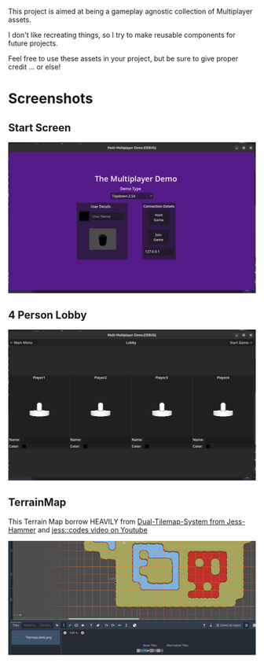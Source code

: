 This project is aimed at being a gameplay agnostic collection of Multiplayer assets. 

I don't like recreating things, so I try to make reusable components for future projects. 

Feel free to use these assets in your project, but be sure to give proper credit ... or else!


# Screenshots
## Start Screen
![Screenshot of StartScreen for "The Multiplayer Demo"](screenshots/StartScreen.png)


## 4 Person Lobby
![Screenshot of a 4 person Multiplayer Lobby for "The Multiplayer Demo"](screenshots/4pLobby.png)


## TerrainMap
This Terrain Map borrow HEAVILY from 
[Dual-Tilemap-System from Jess-Hammer](https://github.com/jess-hammer/dual-grid-tilemap-system-godot) 
and [jess::codes video on Youtube](https://www.youtube.com/watch?v=jEWFSv3ivTg)


![Screenshot of a custom Godot TileMapLayer](screenshots/TerrainMap.png)


